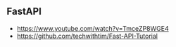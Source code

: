 ## FastAPI

* https://www.youtube.com/watch?v=TmceZP8WGE4
* https://github.com/techwithtim/Fast-API-Tutorial